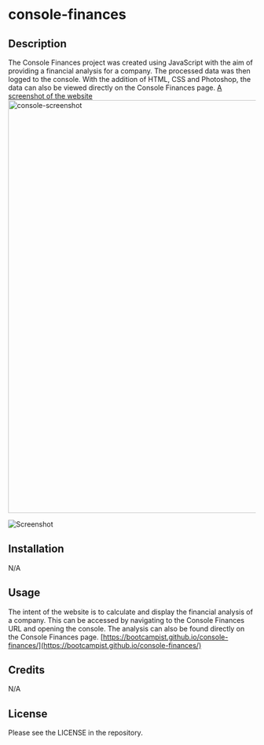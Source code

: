 # console-finances


## Description

The Console Finances project was created using JavaScript with the aim of providing a financial analysis for a company. The processed data was then logged to the console. With the addition of HTML, CSS and Photoshop, the data can also be viewed directly on the Console Finances page.
[A screenshot of the website](./assets/images/screenshot.png)
<img width="838" alt="console-screenshot" src="https://github.com/bootcampist/console-finances/assets/152117886/b8580fdc-20c7-4536-8380-64987e2c5517">

![Screenshot](https://github.com/bootcampist/console-finances/assets/152117886/e7b41115-fad9-4a0b-b35d-3a7e14ef6635)

## Installation

N/A

## Usage

The intent of the website is to calculate and display the financial analysis of a company. This can be accessed by navigating to the Console Finances URL and opening the console. The analysis can also be found directly on the Console Finances page.
[https://bootcampist.github.io/console-finances/](https://bootcampist.github.io/console-finances/)


## Credits

N/A

## License

Please see the LICENSE in the repository.
